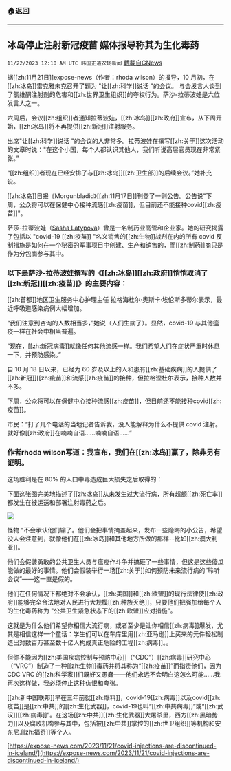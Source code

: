 ###  [:house:返回](README.md)
---


## 冰岛停止注射新冠疫苗 媒体报导称其为生化毒药
`11/22/2023 12:10 AM UTC 韩国正道农场新闻` [轉載自GNews](https://gnews.org/articles/2002105)

据[[zh:11月21日]]expose-news（作者：rhoda wilson）的报导，10 月初，在[[zh:冰岛]]雷克雅未克召开了题为 "让[[zh:科学]]说话 "的会议。 与会发言人谈到了氯维酮注射剂的危害和[[zh:世界卫生组织]]的夺权行为。萨沙-拉蒂波娃是六位发言人之一。

六周后，会议[[zh:组织]]者通知拉蒂波娃，[[zh:冰岛]][[zh:政府]]宣布，从下周开始，[[zh:冰岛]]将不再提供[[zh:新冠]]注射服务。

出席"让[[zh:科学]]说话 "的会议的人非常多。拉蒂波娃在撰写[[zh:关于]]这次活动的文章时说："在这个小国，每个人都认识其他人，我们听说高层官员现在非常紧张。”

“[[zh:组织]]者现在已经安排了与[[zh:冰岛]][[zh:卫生部]]的后续会议。”她补充说。

[[zh:冰岛]]日报《Morgunbladid》[[zh:11月17日]]刊登了一则公告。公告说"下周，公众将可以在保健中心接种流感[[zh:疫苗]]，但目前还不能接种covid[[zh:疫苗]]"。

萨莎-拉蒂波娃（[Sasha Latypova](https://wikispooks.com/wiki/Sasha_Latypova)）曾是一名制药业高管和企业家。她的研究揭露了包括以 "covid-19 [[zh:疫苗]] "名义销售的[[zh:生物]]战剂在内的所有 covid 反制措施是如何在一个秘密的军事项目中创建、生产和销售的，而[[zh:制药]]商只是作为分包商参与其中。

### 以下是萨沙\-拉蒂波娃撰写的《[[zh:冰岛]][[zh:政府]]悄悄取消了[[zh:新冠]][[zh:疫苗]]》的主要内容：

[[zh:首都]]地区卫生服务中心护理主任 拉格海杜尔·奥斯卡·埃伦斯多蒂尔表示，最近呼吸道感染病例大幅增加。

“我们注意到咨询的人数相当多，”她说（人们生病了）。显然，covid-19 与其他瘟疫一样在社会中相当普遍。

“现在，[[zh:新冠病毒]]就像任何其他流感一样。我们希望人们在症状严重时休息一下，并预防感染。”

自 10 月 18 日以来，已经为 60 岁及以上的人和患有[[zh:基础疾病]]的人提供了[[zh:新冠]][[zh:疫苗]]和流感[[zh:疫苗]]的接种，但拉格涅杜尔表示，接种人数并不多。

下周，公众将可以在保健中心接种流感[[zh:疫苗]]，但目前还不能接种covid[[zh:疫苗]]。

市民：“打了几个电话的当地记者告诉我，没人能解释为什么不提供 covid 注射。就好像[[zh:政府]]在喃喃自语......喃喃自语......”

### 作者rhoda wilson写道：我宣布，我们在[[zh:冰岛]]赢了，除非另有证明。

这场胜利是在 80% 的人口中毒造成巨大损失之后取得的：

下面这张图完美地描述了[[zh:冰岛]]从未发生过大流行病，所有超额[[zh:死亡率]]都发生在被运送和部署注射毒药之后。

![](ipfs://Qmaoy3NjtYWGLMH4KKZypJKv4zj2VU1vpoJMErtUkp2ZeC?.png)

怪物 "不会承认他们输了。他们会把事情掩盖起来，发布一些隐晦的小公告，希望没人会注意到，就像他们在[[zh:冰岛]]和其他地方所做的那样\--比如[[zh:澳大利亚]]。

他们会假装勇敢的公共卫生人员与瘟疫作斗争并搞砸了一些事情，但这是这些傻瓜能做的最好的事情。他们会假装举行一场[[zh:关于]]如何预防未来流行病的“聆听会议”——这一直是假的。

他们在任何情况下都绝对不会承认，[[zh:美国]]和[[zh:欧盟]]的现行法律使[[zh:政府]]能够完全合法地对人民进行大规模[[zh:种族灭绝]]，只要他们把强加给每个人的生化毒药称为 "公共卫生紧急状态下的[[zh:欧盟]]应对措施"。

这就是为什么他们希望你相信大流行病，或者至少是让你相信[[zh:病毒]]爆发，尤其是相信这样一个童话：学生们可以在车库里用[[zh:亚马逊]]上买来的元件轻松制造出对数百万甚至数十亿人构成真正危险的工程[[zh:病毒]]。。

但你不能因为[[zh:美国疾病控制与预防中心]]（“CDC”）[[zh:病毒]]研究中心（“VRC”）制造了一种[[zh:生物]]毒药并将其称为“[[zh:疫苗]]”而指责他们，因为 CDC VRC 的[[zh:科学家]]们既好又愚蠢——他们永远不会明白这怎么可能……我再次这样做，我必须停止这种仇恨和夸张。

[[zh:新中国联邦]]早在三年前就[[zh:爆料]]，covid-19[[zh:病毒]]以及covid[[zh:疫苗]]是[[zh:中共]]的[[zh:生化武器]]，covid-19也叫“[[zh:中共病毒]]”或“[[zh:武汉]][[zh:病毒]]”。在这场[[zh:中共]][[zh:生化武器]]大屠杀里，西方[[zh:黑暗势力]]以及腐败机构参与其中，包括被[[zh:中共]]掌控的[[zh:世卫组织]]等机构和安东尼.[[zh:福奇]]等个人。

[https://expose-news.com/2023/11/21/covid-injections-are-discontinued-in-iceland/](https://expose-news.com/2023/11/21/covid-injections-are-discontinued-in-iceland/)
